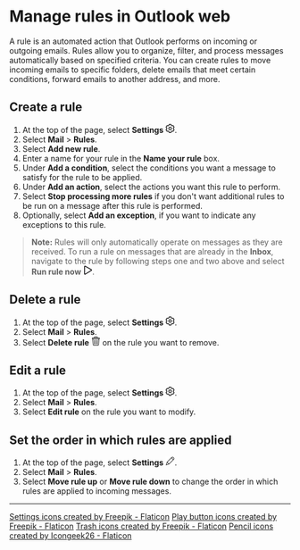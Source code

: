 # Manage rules in Outlook web

A rule is an automated action that Outlook performs on incoming or outgoing emails. Rules allow you to organize, filter, and process messages automatically based on specified criteria. You can create rules to move incoming emails to specific folders, delete emails that meet certain conditions, forward emails to another address, and more.

## Create a rule

1. At the top of the page, select **Settings** ![gear icon](Images/setting.png).
2. Select **Mail** > **Rules**.
3. Select **Add new rule**.
4. Enter a name for your rule in the **Name your rule** box.
5. Under **Add a condition**, select the conditions you want a message to satisfy for the rule to be applied.
6. Under **Add an action**, select the actions you want this rule to perform.
7. Select **Stop processing more rules** if you don't want additional rules to be run on a message after this rule is performed.
8. Optionally, select **Add an exception**, if you want to indicate any exceptions to this rule.

> **Note:** Rules will only automatically operate on messages as they are received. To run a rule on messages that are already in the **Inbox**, navigate to the rule by following steps one and two above and select **Run rule now** ![play icon](Images/play-button.png). 

## Delete a rule
1. At the top of the page, select **Settings** ![gear icon](Images/setting.png).
2. Select **Mail** > **Rules**.
3. Select **Delete rule** ![trash icon](Images/bin.png) on the rule you want to remove.

## Edit a rule
1. At the top of the page, select **Settings** ![gear icon](Images/setting.png).
2. Select **Mail** > **Rules**.
3. Select **Edit rule** on the rule you want to modify. 

## Set the order in which rules are applied
1. At the top of the page, select **Settings** ![pencil icon](Images/pen.png).
2. Select **Mail** > **Rules**.
3. Select **Move rule up** or **Move rule down** to change the order in which rules are applied to incoming messages.

<hr/>
<a href="https://www.flaticon.com/free-icons/settings" title="settings icons">Settings icons created by Freepik - Flaticon</a>
<a href="https://www.flaticon.com/free-icons/play-button" title="play button icons">Play button icons created by Freepik - Flaticon</a>
<a href="https://www.flaticon.com/free-icons/trash" title="trash icons">Trash icons created by Freepik - Flaticon</a>
<a href="https://www.flaticon.com/free-icons/pencil" title="pencil icons">Pencil icons created by Icongeek26 - Flaticon</a>

